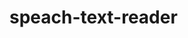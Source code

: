 # speach-text-reader
<!-- Reference: https://developer.mozilla.org/en-US/docs/Web/API/SpeechSynthesis -->
